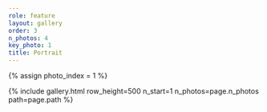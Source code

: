 ```yaml
---
role: feature
layout: gallery
order: 3
n_photos: 4
key_photo: 1
title: Portrait
---
```


{% assign photo_index = 1 %}

{% include gallery.html row_height=500 n_start=1 n_photos=page.n_photos path=page.path %}
